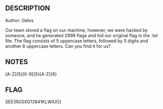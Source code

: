## DESCRIPTION
Author: Gelos

Our team stored a flag on our machine, however, we were hacked by someone, and he generated 2999 flags and hid our original flag in the .txt file. The flag consists of 5 uppercase letters, followed by 5 digits and another 6 uppercase letters. Can you find it for us?


## NOTES
[A-Z]{5}[0-9]{5}[A-Z]{6}


## FLAG
SEE{RGSXG13841KLWIUO}